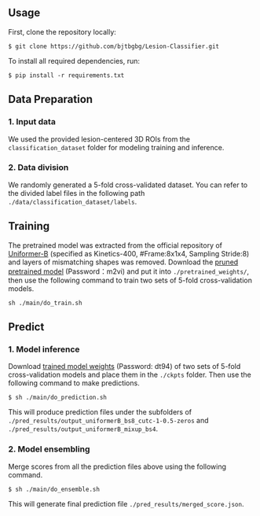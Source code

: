 ## Usage
First, clone the repository locally:
```
$ git clone https://github.com/bjtbgbg/Lesion-Classifier.git
```
To install all required dependencies, run:
```
$ pip install -r requirements.txt
```
## Data Preparation
### 1. Input data
We used the provided lesion-centered 3D ROIs from the `classification_dataset` folder for modeling training and inference.
### 2. Data division
We randomly generated a 5-fold cross-validated dataset. You can refer to the divided label files in the following path `./data/classification_dataset/labels`.

## Training
The pretrained model was extracted from the official repository of [Uniformer-B](https://github.com/Sense-X/UniFormer/tree/main/video_classification) (specified as Kinetics-400, #Frame:8x1x4, Sampling Stride:8) and layers of mismatching shapes was removed.  Download the [pruned pretrained model](https://pan.baidu.com/s/1pAw30E5hIGRHKC9wqbWmXQ?pwd=m2vi) (Password：m2vi) and put it into `./pretrained_weights/`, then use the following command to train two sets of 5-fold cross-validation models.

```
sh ./main/do_train.sh
```
## Predict
### 1. Model inference 

Download [trained model weights](https://pan.baidu.com/s/11uyrd9fPK8rskCMJSz6pXA?pwd=dt94) (Password: dt94) of two sets of 5-fold cross-validation models and place them in the `./ckpts` folder. Then use the following command to make predictions.

```
$ sh ./main/do_prediction.sh
```
This will produce prediction files under the subfolders of `./pred_results/output_uniformerB_bs8_cutc-1-0.5-zeros` and `./pred_results/output_uniformerB_mixup_bs4`.

### 2. Model ensembling

Merge scores from all the prediction files above using the following command.

```
$ sh ./main/do_ensemble.sh
```
This will generate final prediction file `./pred_results/merged_score.json`.
